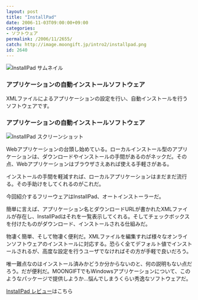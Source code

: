```yaml
---
layout: post
title: "InstallPad"
date: 2006-11-03T09:00:00+09:00
categories:
- ソフトウェア
permalink: /2006/11/2655/
catch: http://image.moongift.jp/intro2/installpad.png
id: 2640
---
```

 ![InstallPad サムネイル](http://image.moongift.jp/intro2/installpad.t.png "InstallPad サムネイル")
  

### アプリケーションの自動インストールソフトウェア
  
XMLファイルによるアプリケーションの設定を行い、自動インストールを行うソフトウェアです。  
<!--more-->  

### アプリケーションの自動インストールソフトウェア
  

![InstallPad スクリーンショット](http://image.moongift.jp/intro2/installpad.png "InstallPad スクリーンショット")

  

Webアプリケーションの台頭し始めている。ローカルインストール型のアプリケーションは、ダウンロードやインストールの手間があるのがネックだ。その点、Webアプリケーションはブラウザさえあれば使える手軽さがある。

  

インストールの手間を軽減すれば、ローカルアプリケーションはまだまだ流行る。その手助けをしてくれるのがこれだ。

  

今回紹介するフリーウェアはInstallPad、オートインストーラーだ。

  

簡単に言えば、アプリケーション名とダウンロードURLが書かれたXMLファイルが存在し、InstallPadはそれを一覧表示してくれる。そしてチェックボックスを付けたものがダウンロード、インストールされる仕組みだ。

  

物凄く簡単、そして物凄く便利だ。XMLファイルを編集すれば様々なオンラインソフトウェアのインストールに対応する。恐らく全てデフォルト値でインストールされるが、高度な設定を行うユーザでなければその方が手軽で良いだろう。

  

唯一難点なのはインストール済みかどうか分からないのと、何の説明もない点だろう。だが便利だ。MOONGIFTでもWindowsアプリケーションについて、このようなパッケージで提供しようか…悩んでしまうくらい秀逸なソフトウェアだ。

  

[InstallPad レビュー](http://fw.moongift.jp/review/i-2657.html)はこちら

